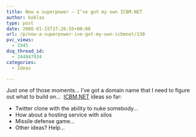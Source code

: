 ```yaml
---
title: Now a superpower — I’ve got my own ICBM.NET
author: koblas
type: post
date: 2008-01-15T17:26:55+00:00
url: /p/now-a-superpower-ive-got-my-own-icbmnet/130
pvc_views:
  - 1945
dsq_thread_id:
  - 244847934
categories:
  - Ideas

---
```

Just one of those moments&#8230; I&#8217;ve got a domain name that I need to figure out what to build on&#8230;&nbsp; [ICBM.NET][1] ideas so far:

  * Twitter clone with the ability to nuke somebody&#8230;
  * How about a hosting service with silos
  * Missile defense game&#8230;
  * Other ideas? Help&#8230;

 [1]: http://icbm.net
